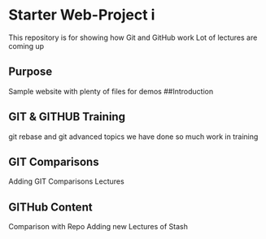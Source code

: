 # Starter Web-Project i

This repository is for showing how Git and GitHub work
Lot of lectures are coming up

## Purpose

Sample website with plenty of files for demos
##Introduction

## GIT & GITHUB Training
git rebase and git advanced topics
we have done so much work in training
## GIT Comparisons
Adding GIT Comparisons Lectures

## GITHub Content
Comparison with Repo
Adding new Lectures of Stash
